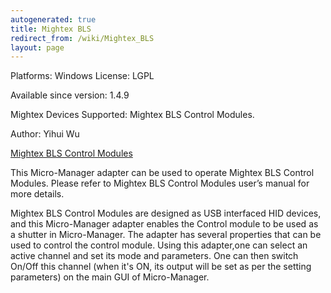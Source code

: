 ```yaml
---
autogenerated: true
title: Mightex BLS
redirect_from: /wiki/Mightex_BLS
layout: page
---
```


Platforms: Windows License: LGPL

Available since version: 1.4.9

Mightex Devices Supported: Mightex BLS Control Modules.

Author: Yihui Wu

[Mightex BLS Control
Modules](http://www.mightexsystems.com/family_info.php?cPath=120_220&categories_id=220-)

This Micro-Manager adapter can be used to operate Mightex BLS Control
Modules. Please refer to Mightex BLS Control Modules user’s manual for
more details.

Mightex BLS Control Modules are designed as USB interfaced HID devices,
and this Micro-Manager adapter enables the Control module to be used as
a shutter in Micro-Manager. The adapter has several properties that can
be used to control the control module. Using this adapter,one can select
an active channel and set its mode and parameters. One can then switch
On/Off this channel (when it's ON, its output will be set as per the
setting parameters) on the main GUI of Micro-Manager.
